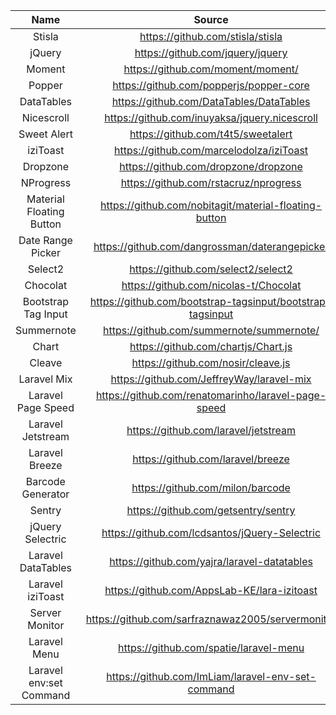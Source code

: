 |           Name           |                           Source                           |
| :----------------------: | :--------------------------------------------------------: |
|          Stisla          |              https://github.com/stisla/stisla              |
|          jQuery          |              https://github.com/jquery/jquery              |
|          Moment          |             https://github.com/moment/moment/              |
|          Popper          |          https://github.com/popperjs/popper-core           |
|        DataTables        |          https://github.com/DataTables/DataTables          |
|        Nicescroll        |       https://github.com/inuyaksa/jquery.nicescroll        |
|       Sweet Alert        |             https://github.com/t4t5/sweetalert             |
|         iziToast         |          https://github.com/marcelodolza/iziToast          |
|         Dropzone         |            https://github.com/dropzone/dropzone            |
|        NProgress         |           https://github.com/rstacruz/nprogress            |
| Material Floating Button |   https://github.com/nobitagit/material-floating-button    |
|    Date Range Picker     |       https://github.com/dangrossman/daterangepicker       |
|         Select2          |             https://github.com/select2/select2             |
|         Chocolat         |           https://github.com/nicolas-t/Chocolat            |
|   Bootstrap Tag Input    | https://github.com/bootstrap-tagsinput/bootstrap-tagsinput |
|        Summernote        |         https://github.com/summernote/summernote/          |
|          Chart           |            https://github.com/chartjs/Chart.js             |
|          Cleave          |             https://github.com/nosir/cleave.js             |
|       Laravel Mix        |         https://github.com/JeffreyWay/laravel-mix          |
|    Laravel Page Speed    |    https://github.com/renatomarinho/laravel-page-speed     |
|    Laravel Jetstream     |            https://github.com/laravel/jetstream            |
|      Laravel Breeze      |             https://github.com/laravel/breeze              |
|    Barcode Generator     |              https://github.com/milon/barcode              |
|          Sentry          |            https://github.com/getsentry/sentry             |
|     jQuery Selectric     |       https://github.com/lcdsantos/jQuery-Selectric        |
|    Laravel DataTables    |        https://github.com/yajra/laravel-datatables         |
|     Laravel iziToast     |        https://github.com/AppsLab-KE/lara-izitoast         |
|      Server Monitor      |     https://github.com/sarfraznawaz2005/servermonitor      |
|       Laravel Menu       |           https://github.com/spatie/laravel-menu           |
| Laravel env:set Command  |     https://github.com/ImLiam/laravel-env-set-command      |